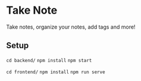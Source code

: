 # Take Note

Take notes, organize your notes, add tags and more!

## Setup

`cd backend/`
`npm install`
`npm start`

`cd frontend/`
`npm install`
`npm run serve`

